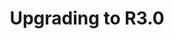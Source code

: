 ---
lang: en
layout: doc
permalink: /doc/upgrade/3.0/
redirect_from:
- /doc/upgrade-to-r3.0/
- /en/doc/upgrade-to-r3.0/
- /doc/UpgradeToR3.0/
- /doc/UpgradeToR3.0rc1/
redirect_to: https://doc.qubes-os.org/en/latest/user/downloading-installing-upgrading/upgrade/3_0.html
ref: 159
title: Upgrading to R3.0
---